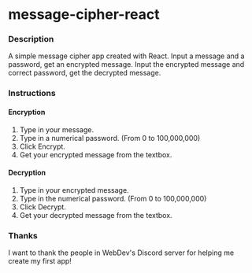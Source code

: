 # message-cipher-react

### Description

A simple message cipher app created with React. Input a message and a password, get an encrypted message. Input the encrypted message and correct password, get the decrypted message.

### Instructions

#### Encryption

1. Type in your message.
2. Type in a numerical password. (From 0 to 100,000,000)
3. Click Encrypt.
4. Get your encrypted message from the textbox.

#### Decryption

1. Type in your encrypted message.
2. Type in the numerical password. (From 0 to 100,000,000)
3. Click Decrypt.
4. Get your decrypted message from the textbox.

### Thanks

I want to thank the people in WebDev's Discord server for helping me create my first app!
